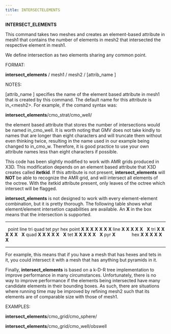 ```yaml
---
title: INTERSECTELEMENTS
---
```


**INTERSECT\_ELEMENTS**

 This command takes two meshes and creates an element-based attribute
 in mesh1 that contains the number of elements in mesh2 that
 intersected the respective element in mesh1.

 We define intersection as two elements sharing any common point.

FORMAT:

 **intersect\_elements** / mesh1 / mesh2 / 
[attrib\_name
]

NOTES:

 
[attrib\_name
] specifies the name of the element based attribute in
 mesh1 that is created by this command. The default name for this
 attribute is in\_&lt;mesh2&gt;. For example, if the comand syntax was:

  **intersect\_elements**/cmo\_strat/cmo\_well/

 the element based attribute that stores the number of intersections
 would be named in\_cmo\_well. It is worth noting that GMV does not
 take kindly to names that are longer than eight characters and will
 truncate them without even thinking twice, resulting in the name used
 in our example being changed to in\_cmo\_w. Therefore, it is good
 practice to use your own attribute names less than eight characters if
 possible.

 This code has been slightly modified to work with AMR grids produced
 in X3D. This modification depends on an element based attribute that
 X3D creates called **itetkid**. If this attribute is not present,
 **intersect\_elements** will **NOT** be able to recognize the AMR
 grid, and will intersect all elements of the octree. With the itetkid
 attribute present, only leaves of the octree which intersect will be
 flagged.

 **intersect\_elements** is not designed to work with every
 element-element combination, but it is pretty thorough. The following
 table shows what element/element intersetion capabilities are
 available. An **X** in the box means that the intersection is
 supported.

   ------- ------- ------- ------- ------- ------- ------- -------
           point   line    tri     quad    tet     pyr     hex
   point   **X**   **X**   **X**   **X**   **X**   **X**   **X**
   line    **X**   **X**   **X**   **X**   **X**           **X**
   tri     **X**   **X**   **X**   **X**   **X**           **X**
   quad    **X**   **X**   **X**   **X**   **X**           **X**
   tet     **X**   **X**   **X**   **X**   **X**           **X**
   pyr     **X**                                            
   hex     **X**   **X**   **X**   **X**   **X**           **X**
   ------- ------- ------- ------- ------- ------- ------- -------

 For example, this means that if you have a mesh that has hexes and
 tets in it, you could intersect it with a mesh that has anything but
 pyramids in it.

 Finally, **intersect\_elements** is based on a k-D-R tree
 implementation to improve performance in many circumstances.
 Unfortunately, there is no way to improve performance if the elements
 being intersected have many candidate elements in their bounding
 boxes. As such, there are situations where running time may be
 improved by refining mesh2 such that its elements are of comparable
 size with those of mesh1.

EXAMPLES:

 **intersect\_elements**/cmo\_grid/cmo\_sphere/

 **intersect\_elements**/cmo\_grid/cmo\_well/obswell
